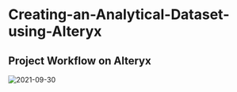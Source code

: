 # Creating-an-Analytical-Dataset-using-Alteryx

## Project Workflow on Alteryx
![2021-09-30](https://user-images.githubusercontent.com/60891476/135331461-0a4a1412-05f3-4086-bc39-647ee99fd6b8.png)
